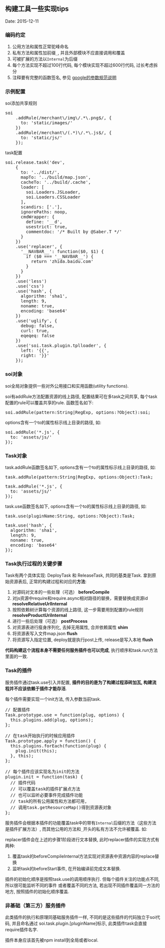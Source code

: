 ## 构建工具一些实现tips
Date: 2015-12-11


### 编码约定
1. 公用方法和属性正常驼峰命名
2. 私有方法和属性加前缀`_`, 并且外部模块不应直接调用和覆盖
3. 可被扩展的方法以`Internal`为后缀
4. 每个方法实现不超过100行代码, 每个模块实现不超过600行代码, 过长考虑拆分
5. 注释要有完整的函数签名, 参见 [google的参数规范说明](https://developers.google.com/closure/compiler/docs/js-for-compiler?hl=en#tags)

### 示例配置
soi添加共享规则
<pre>
soi
    .addRule(/merchant\/img\/.*\.png$/, {
      to: 'static/images/'
    })
    .addRule(/merchant\/(.*)\/.*\.js$/, {
      to: 'static/js/'
    });
</pre>
task配置
<pre>
soi.release.task('dev',
    {
      to: '../dist/',
      mapTo: '../build/map.json',
      cacheTo: '../build/.cache',
      loader: [
        soi.Loaders.JSLoader,
      	soi.Loaders.CSSLoader
      ],
      scandirs: ['.'],
      ignorePaths: noop,
      cmdWrapper: {
        define: '__d',
        usestrict: true,
        commentdoc: '/* Built by @Saber.T */'
      }
    })
    .use('replacer', {
      '__NAVBAR__': function($0, $1) {
        if ($0 === '__NAVBAR__') {
          return 'zhida.baidu.com'
        }
      }
    })
    .use('less')
    .use('css')
    .use('hash', {
      algorithm: 'sha1',
      length: 9,
      noname: true,
      encoding: 'base64'
    })
    .use('uglify', {
      debug: false,
      curl: true,
      eqeqeq: false
    })
    .use('soi.task.plugin.tplloader', {
      left: '{{',
      right: '}}'
    });
</pre>

### soi对象

soi全局对象提供一些对外公用接口和实用函数(utility functions).

soi有addRule方法配置资源的线上路径, 配置结果可在多task之间共享, 每个task配置的rule可以覆盖共享的rule. 
函数签名如下:
<pre>
soi.addRule(pattern:String|RegExp, options:?Object):soi;
</pre>
options含有一个to的属性标示线上目录的路径, 如:
<pre>
soi.addRule('*.js', {
  to: 'assets/js/'
});
</pre>
### Task对象
task.addRule函数签名如下, options含有一个to的属性标示线上目录的路径, 如:
<pre>
task.addRule(pattern:String|RegExp, options:Object):Task;
</pre>
<pre>
task.addRule('*.js', {
  to: 'assets/js/'
});
</pre>

task.use函数签名如下, options含有一个to的属性标示线上目录的路径, 如:
<pre>
task.use(pluginName:String, options:?Object):Task;
</pre>
<pre>
task.use('hash', {
  algorithm: 'sha1',
  length: 9,
  noname: true,
  encoding: 'base64'
});
</pre>

### Task执行过程的关键步骤
Task有两个具体实现: DeployTask 和 ReleaseTask, 共同的基类是Task. 
拿到原始资源表后, 正常的构建过程和对应的**方法**:

1. 对源码对文本的一些处理（可选）  **beforeCompile**
2. 对js资源中require和require.async相对路径的替换，需要替换成资源id  **resolveRelativeUrlInternal**
3. 按照依赖树计算每个资源的线上路径, 这一步需要用到配置的rule规则
   **resolveProductUriInternal**
4. 进行一些后处理（可选） **postProcess**
5. 对资源表进行瘦身序列化, 去掉无用属性, 合并依赖属性
   **shim**
6. 将资源表写入文件map.json
   **flush**
7. 将资源写入指定位置, deploy就是执行post上传, release是写入本地  **flush**
   
**代码构建这个流程本身不需要任何服务插件也可以完成**, 执行顺序和task.run方法里面的一致.

### Task的插件
服务插件通过task.use引入并配置, **插件的目的是为了构建过程添砖加瓦, 构建流程并不应该依赖于插件才能存活**.

每个插件需要实现一个init方法, 传入参数当前task.
<pre>
// 配置插件
Task.prototype.use = function(plug, options) {
  this.plugins.add(plug, options);
};

// 在task开始执行的时候应用插件
Task.prototype.apply = function() {
  this.plugins.forEach(function(plug) {
    plug.init(this);
  }, this);
};

// 每个插件应该实现名为init的方法
plugin.init = function(task) {
  // 插件代码
  // 可以覆盖task的插件扩展点方法
  // 也可以监听必要事件完成插件功能
  // task的所有公用属性和方法都可用,
  // 调用task.getResourceMap()得到资源表对象
};
</pre>

服务插件会根据本插件的功能覆盖task中的带有`Internal`后缀的方法（这些方法是插件扩展方法）, 
而其他公用的方法和`_`开头的私有方法不允许被覆盖.
如: 

replacer插件会在上述的步骤1阶段进行文本替换, 此时replacer插件的实现方式有两种:

1. 覆盖task的beforeCompileInternal方法实现对资源表中资源内容的replace替换
2. 监听task的beforeStart事件, 在开始编译前完成文本替换.

插件的初始化顺序是按照task.use的调用顺序执行. 但每个插件关注的功能点不同, 所以很可能监听不同的事件
或者覆盖不同的方法, 若出现不同插件覆盖同一方法的地方, 按照插件的初始化顺序覆盖.


### 非基础（第三方）服务插件
此类插件的执行和原理同基础服务插件一样, 不同的是这些插件的代码独立于soi代码, 并且命名通过
soi.task.plugin.[pluginName]标示, 此类插件task会直接require插件名字.

插件本身应该首先被npm install到全局或者local.

